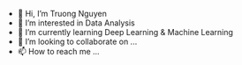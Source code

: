 - 👋 Hi, I’m Truong Nguyen
- 👀 I’m interested in Data Analysis
- 🌱 I’m currently learning Deep Learning & Machine Learning 
- 💞️ I’m looking to collaborate on ...
- 📫 How to reach me ...

<!---
TruongNguyen4138/TruongNguyen4138 is a ✨ special ✨ repository because its `README.md` (this file) appears on your GitHub profile.
You can click the Preview link to take a look at your changes.
--->
